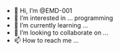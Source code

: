 - 👋 Hi, I’m @EMD-001
- 👀 I’m interested in ... programming
- 🌱 I’m currently learning ... 
- 💞️ I’m looking to collaborate on ...
- 📫 How to reach me ...

<!---
EMD-001/EMD-001 is a ✨ special ✨ repository because its `README.md` (this file) appears on your GitHub profile.
You can click the Preview link to take a look at your changes.
--->
